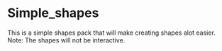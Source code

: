 # Simple_shapes
This is a simple shapes pack that will make creating shapes alot easier. Note: The shapes will not be interactive.

